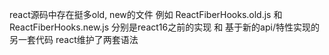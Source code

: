 react源码中存在挺多old, new的文件
例如 ReactFiberHooks.old.js 和 ReactFiberHooks.new.js
分别是react16之前的实现 和 基于新的api/特性实现的另一套代码
react维护了两套语法



